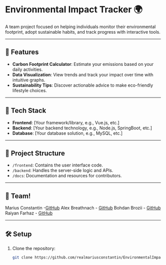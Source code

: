 # Environmental Impact Tracker 🌍
A team project focused on helping individuals monitor their environmental footprint, adopt sustainable habits, and track progress with interactive tools.

---

## 🌟 Features
- **Carbon Footprint Calculator**: Estimate your emissions based on your daily activities.
- **Data Visualization**: View trends and track your impact over time with intuitive graphs.
- **Sustainability Tips**: Discover actionable advice to make eco-friendly lifestyle choices.


---

## 🚀 Tech Stack
- **Frontend**: [Your framework/library, e.g., Vue.js, etc.]
- **Backend**: [Your backend technology, e.g., Node.js, SpringBoot, etc.]
- **Database**: [Your database solution, e.g., MySQL,  etc.]

---

## 📂 Project Structure
- `/frontend`: Contains the user interface code.
- `/backend`: Handles the server-side logic and APIs.
- `/docs`: Documentation and resources for contributors.

---

## 🤝 Team!
Marius Constantin -[GitHub](https://github.com/realmariusconstantin)
Alex Breathnach - [GitHub](https://github.com/AlexBreathnach)
Bohdan Brozii - [GitHub](https://github.com/PowerRanger369)
Raiyan Farhaz - [GitHub](https://github.com/Raiyan-Farhaz)


---

## 🛠️ Setup
1. Clone the repository:
   ```bash
   git clone https://github.com/realmariusconstantin/EnvironmentalImpactTracker.git
